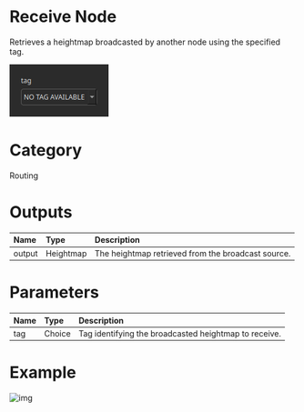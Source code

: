
Receive Node
============


Retrieves a heightmap broadcasted by another node using the specified tag.



![img](../../images/nodes/Receive_settings.png)


# Category


Routing
# Outputs

|Name|Type|Description|
| :--- | :--- | :--- |
|output|Heightmap|The heightmap retrieved from the broadcast source.|

# Parameters

|Name|Type|Description|
| :--- | :--- | :--- |
|tag|Choice|Tag identifying the broadcasted heightmap to receive.|

# Example


![img](../../images/nodes/Receive.png)

